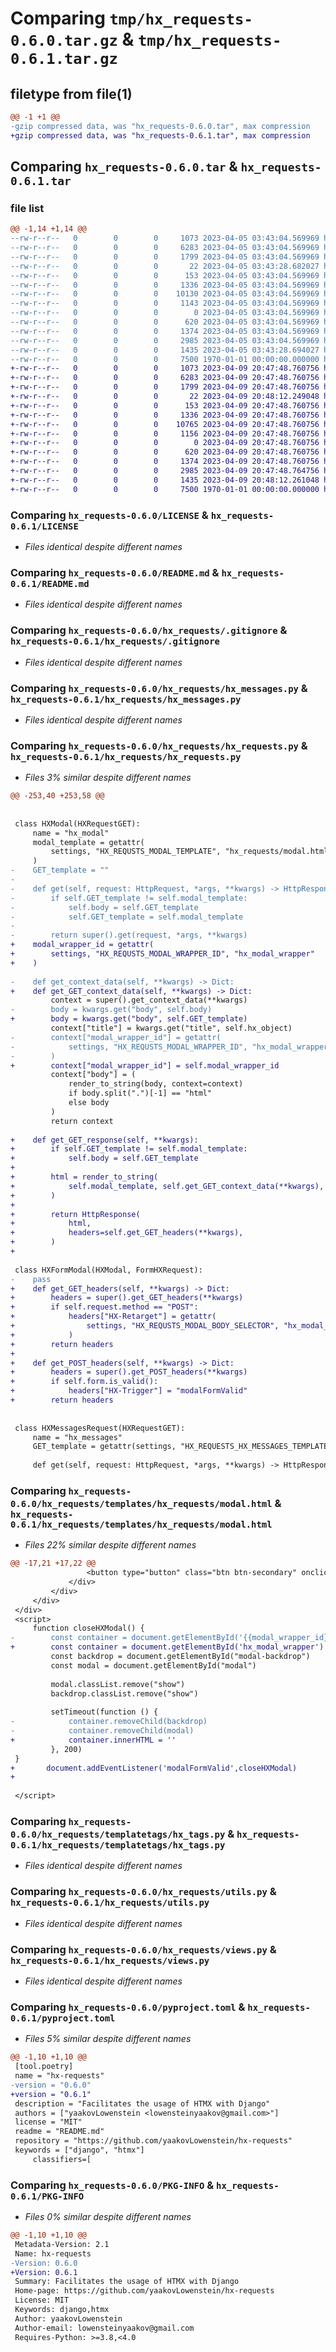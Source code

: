 # Comparing `tmp/hx_requests-0.6.0.tar.gz` & `tmp/hx_requests-0.6.1.tar.gz`

## filetype from file(1)

```diff
@@ -1 +1 @@
-gzip compressed data, was "hx_requests-0.6.0.tar", max compression
+gzip compressed data, was "hx_requests-0.6.1.tar", max compression
```

## Comparing `hx_requests-0.6.0.tar` & `hx_requests-0.6.1.tar`

### file list

```diff
@@ -1,14 +1,14 @@
--rw-r--r--   0        0        0     1073 2023-04-05 03:43:04.569969 hx_requests-0.6.0/LICENSE
--rw-r--r--   0        0        0     6283 2023-04-05 03:43:04.569969 hx_requests-0.6.0/README.md
--rw-r--r--   0        0        0     1799 2023-04-05 03:43:04.569969 hx_requests-0.6.0/hx_requests/.gitignore
--rw-r--r--   0        0        0       22 2023-04-05 03:43:28.682027 hx_requests-0.6.0/hx_requests/__init__.py
--rw-r--r--   0        0        0      153 2023-04-05 03:43:04.569969 hx_requests-0.6.0/hx_requests/apps.py
--rw-r--r--   0        0        0     1336 2023-04-05 03:43:04.569969 hx_requests-0.6.0/hx_requests/hx_messages.py
--rw-r--r--   0        0        0    10130 2023-04-05 03:43:04.569969 hx_requests-0.6.0/hx_requests/hx_requests.py
--rw-r--r--   0        0        0     1143 2023-04-05 03:43:04.569969 hx_requests-0.6.0/hx_requests/templates/hx_requests/modal.html
--rw-r--r--   0        0        0        0 2023-04-05 03:43:04.569969 hx_requests-0.6.0/hx_requests/templatetags/__init__.py
--rw-r--r--   0        0        0      620 2023-04-05 03:43:04.569969 hx_requests-0.6.0/hx_requests/templatetags/hx_tags.py
--rw-r--r--   0        0        0     1374 2023-04-05 03:43:04.569969 hx_requests-0.6.0/hx_requests/utils.py
--rw-r--r--   0        0        0     2985 2023-04-05 03:43:04.569969 hx_requests-0.6.0/hx_requests/views.py
--rw-r--r--   0        0        0     1435 2023-04-05 03:43:28.694027 hx_requests-0.6.0/pyproject.toml
--rw-r--r--   0        0        0     7500 1970-01-01 00:00:00.000000 hx_requests-0.6.0/PKG-INFO
+-rw-r--r--   0        0        0     1073 2023-04-09 20:47:48.760756 hx_requests-0.6.1/LICENSE
+-rw-r--r--   0        0        0     6283 2023-04-09 20:47:48.760756 hx_requests-0.6.1/README.md
+-rw-r--r--   0        0        0     1799 2023-04-09 20:47:48.760756 hx_requests-0.6.1/hx_requests/.gitignore
+-rw-r--r--   0        0        0       22 2023-04-09 20:48:12.249048 hx_requests-0.6.1/hx_requests/__init__.py
+-rw-r--r--   0        0        0      153 2023-04-09 20:47:48.760756 hx_requests-0.6.1/hx_requests/apps.py
+-rw-r--r--   0        0        0     1336 2023-04-09 20:47:48.760756 hx_requests-0.6.1/hx_requests/hx_messages.py
+-rw-r--r--   0        0        0    10765 2023-04-09 20:47:48.760756 hx_requests-0.6.1/hx_requests/hx_requests.py
+-rw-r--r--   0        0        0     1156 2023-04-09 20:47:48.760756 hx_requests-0.6.1/hx_requests/templates/hx_requests/modal.html
+-rw-r--r--   0        0        0        0 2023-04-09 20:47:48.760756 hx_requests-0.6.1/hx_requests/templatetags/__init__.py
+-rw-r--r--   0        0        0      620 2023-04-09 20:47:48.760756 hx_requests-0.6.1/hx_requests/templatetags/hx_tags.py
+-rw-r--r--   0        0        0     1374 2023-04-09 20:47:48.760756 hx_requests-0.6.1/hx_requests/utils.py
+-rw-r--r--   0        0        0     2985 2023-04-09 20:47:48.764756 hx_requests-0.6.1/hx_requests/views.py
+-rw-r--r--   0        0        0     1435 2023-04-09 20:48:12.261048 hx_requests-0.6.1/pyproject.toml
+-rw-r--r--   0        0        0     7500 1970-01-01 00:00:00.000000 hx_requests-0.6.1/PKG-INFO
```

### Comparing `hx_requests-0.6.0/LICENSE` & `hx_requests-0.6.1/LICENSE`

 * *Files identical despite different names*

### Comparing `hx_requests-0.6.0/README.md` & `hx_requests-0.6.1/README.md`

 * *Files identical despite different names*

### Comparing `hx_requests-0.6.0/hx_requests/.gitignore` & `hx_requests-0.6.1/hx_requests/.gitignore`

 * *Files identical despite different names*

### Comparing `hx_requests-0.6.0/hx_requests/hx_messages.py` & `hx_requests-0.6.1/hx_requests/hx_messages.py`

 * *Files identical despite different names*

### Comparing `hx_requests-0.6.0/hx_requests/hx_requests.py` & `hx_requests-0.6.1/hx_requests/hx_requests.py`

 * *Files 3% similar despite different names*

```diff
@@ -253,40 +253,58 @@
 
 
 class HXModal(HXRequestGET):
     name = "hx_modal"
     modal_template = getattr(
         settings, "HX_REQUSTS_MODAL_TEMPLATE", "hx_requests/modal.html"
     )
-    GET_template = ""
-
-    def get(self, request: HttpRequest, *args, **kwargs) -> HttpResponse:
-        if self.GET_template != self.modal_template:
-            self.body = self.GET_template
-            self.GET_template = self.modal_template
-
-        return super().get(request, *args, **kwargs)
+    modal_wrapper_id = getattr(
+        settings, "HX_REQUSTS_MODAL_WRAPPER_ID", "hx_modal_wrapper"
+    )
 
-    def get_context_data(self, **kwargs) -> Dict:
+    def get_GET_context_data(self, **kwargs) -> Dict:
         context = super().get_context_data(**kwargs)
-        body = kwargs.get("body", self.body)
+        body = kwargs.get("body", self.GET_template)
         context["title"] = kwargs.get("title", self.hx_object)
-        context["modal_wrapper_id"] = getattr(
-            settings, "HX_REQUSTS_MODAL_WRAPPER_ID", "hx_modal_wrapper"
-        )
+        context["modal_wrapper_id"] = self.modal_wrapper_id
         context["body"] = (
             render_to_string(body, context=context)
             if body.split(".")[-1] == "html"
             else body
         )
         return context
 
+    def get_GET_response(self, **kwargs):
+        if self.GET_template != self.modal_template:
+            self.body = self.GET_template
+
+        html = render_to_string(
+            self.modal_template, self.get_GET_context_data(**kwargs), self.request
+        )
+
+        return HttpResponse(
+            html,
+            headers=self.get_GET_headers(**kwargs),
+        )
+
 
 class HXFormModal(HXModal, FormHXRequest):
-    pass
+    def get_GET_headers(self, **kwargs) -> Dict:
+        headers = super().get_GET_headers(**kwargs)
+        if self.request.method == "POST":
+            headers["HX-Retarget"] = getattr(
+                settings, "HX_REQUSTS_MODAL_BODY_SELECTOR", "hx_modal_wrapper"
+            )
+        return headers
+
+    def get_POST_headers(self, **kwargs) -> Dict:
+        headers = super().get_POST_headers(**kwargs)
+        if self.form.is_valid():
+            headers["HX-Trigger"] = "modalFormValid"
+        return headers
 
 
 class HXMessagesRequest(HXRequestGET):
     name = "hx_messages"
     GET_template = getattr(settings, "HX_REQUESTS_HX_MESSAGES_TEMPLATE")
 
     def get(self, request: HttpRequest, *args, **kwargs) -> HttpResponse:
```

### Comparing `hx_requests-0.6.0/hx_requests/templates/hx_requests/modal.html` & `hx_requests-0.6.1/hx_requests/templates/hx_requests/modal.html`

 * *Files 22% similar despite different names*

```diff
@@ -17,21 +17,22 @@
                 <button type="button" class="btn btn-secondary" onclick="closeHXModal()">Close</button>
             </div>
         </div>
     </div>
 </div>
 <script>
     function closeHXModal() {
-        const container = document.getElementById('{{modal_wrapper_id}}')
+        const container = document.getElementById('hx_modal_wrapper')
         const backdrop = document.getElementById("modal-backdrop")
         const modal = document.getElementById("modal")
 
         modal.classList.remove("show")
         backdrop.classList.remove("show")
 
         setTimeout(function () {
-            container.removeChild(backdrop)
-            container.removeChild(modal)
+            container.innerHTML = ''
         }, 200)
 }
+       document.addEventListener('modalFormValid',closeHXModal)
+
 
 </script>
```

### Comparing `hx_requests-0.6.0/hx_requests/templatetags/hx_tags.py` & `hx_requests-0.6.1/hx_requests/templatetags/hx_tags.py`

 * *Files identical despite different names*

### Comparing `hx_requests-0.6.0/hx_requests/utils.py` & `hx_requests-0.6.1/hx_requests/utils.py`

 * *Files identical despite different names*

### Comparing `hx_requests-0.6.0/hx_requests/views.py` & `hx_requests-0.6.1/hx_requests/views.py`

 * *Files identical despite different names*

### Comparing `hx_requests-0.6.0/pyproject.toml` & `hx_requests-0.6.1/pyproject.toml`

 * *Files 5% similar despite different names*

```diff
@@ -1,10 +1,10 @@
 [tool.poetry]
 name = "hx-requests"
-version = "0.6.0"
+version = "0.6.1"
 description = "Facilitates the usage of HTMX with Django"
 authors = ["yaakovLowenstein <lowensteinyaakov@gmail.com>"]
 license = "MIT"
 readme = "README.md"
 repository = "https://github.com/yaakovLowenstein/hx-requests"
 keywords = ["django", "htmx"]
     classifiers=[
```

### Comparing `hx_requests-0.6.0/PKG-INFO` & `hx_requests-0.6.1/PKG-INFO`

 * *Files 0% similar despite different names*

```diff
@@ -1,10 +1,10 @@
 Metadata-Version: 2.1
 Name: hx-requests
-Version: 0.6.0
+Version: 0.6.1
 Summary: Facilitates the usage of HTMX with Django
 Home-page: https://github.com/yaakovLowenstein/hx-requests
 License: MIT
 Keywords: django,htmx
 Author: yaakovLowenstein
 Author-email: lowensteinyaakov@gmail.com
 Requires-Python: >=3.8,<4.0
```

